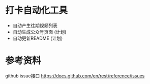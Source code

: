 # 打卡自动化工具
- 自动产生往期视频列表
- 自动生成公众号页面 (计划)
- 自动更新README (计划)



# 参考资料
github issue接口
https://docs.github.com/en/rest/reference/issues